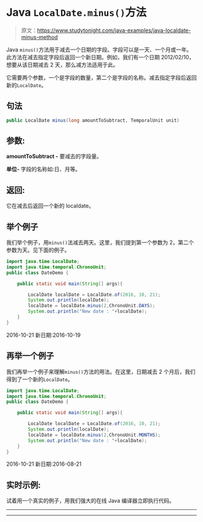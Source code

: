 # Java `LocalDate.minus()`方法

> 原文：<https://www.studytonight.com/java-examples/java-localdate-minus-method>

Java `minus()`方法用于减去一个日期的字段。字段可以是一天、一个月或一年。此方法在减去指定字段后返回一个新日期。例如，我们有一个日期 2012/02/10，想要从该日期减去 2 天，那么减方法适用于此。

它需要两个参数，一个是字段的数量，第二个是字段的名称。减去指定字段后返回新的`LocalDate`。

## 句法

```java
public LocalDate minus(long amountToSubtract, TemporalUnit unit)
```

## 参数:

**amountToSubtract -** 要减去的字段量。

**单位-** 字段的名称如:日、月等。

## 返回:

它在减去后返回一个新的 localdate。

## 举个例子

我们举个例子，用`minus()`法减去两天。这里，我们提到第一个参数为 2，第二个参数为天。见下面的例子。

```java
import java.time.LocalDate;
import java.time.temporal.ChronoUnit; 
public class DateDemo {

	public static void main(String[] args){  

		LocalDate localDate = LocalDate.of(2016, 10, 21);
		System.out.println(localDate);
		localDate = localDate.minus(2,ChronoUnit.DAYS);
		System.out.println("New date : "+localDate);
	}
}
```

2016-10-21
新日期:2016-10-19

## 再举一个例子

我们再举一个例子来理解`minus()`方法的用法。在这里，日期减去 2 个月后，我们得到了一个新的`LocalDate`。

```java
import java.time.LocalDate;
import java.time.temporal.ChronoUnit; 
public class DateDemo {

	public static void main(String[] args){  

		LocalDate localDate = LocalDate.of(2016, 10, 21);
		System.out.println(localDate);
		localDate = localDate.minus(2,ChronoUnit.MONTHS);
		System.out.println("New date : "+localDate);
	}
}
```

2016-10-21
新日期:2016-08-21

## 实时示例:

试着用一个真实的例子，用我们强大的在线 Java 编译器立即执行代码。

* * *

* * *